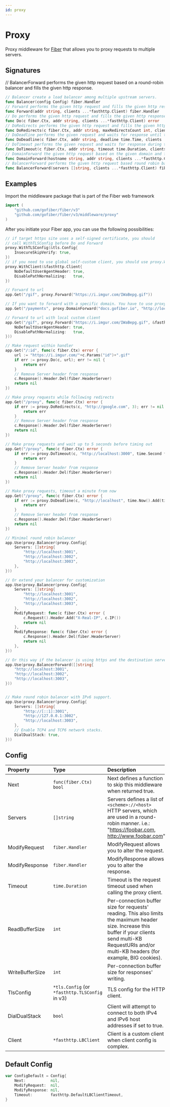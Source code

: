 ```yaml
---
id: proxy
---
```


# Proxy

Proxy middleware for [Fiber](https://github.com/gofiber/fiber) that allows you to proxy requests to multiple servers.

## Signatures

// BalancerForward performs the given http request based on a round-robin balancer and fills the given http response.

```go
// Balancer create a load balancer among multiple upstream servers.
func Balancer(config Config) fiber.Handler
// Forward performs the given http request and fills the given http response.
func Forward(addr string, clients ...*fasthttp.Client) fiber.Handler
// Do performs the given http request and fills the given http response.
func Do(c fiber.Ctx, addr string, clients ...*fasthttp.Client) error
// DoRedirects performs the given http request and fills the given http response while following up to maxRedirectsCount redirects.
func DoRedirects(c fiber.Ctx, addr string, maxRedirectsCount int, clients ...*fasthttp.Client) error
// DoDeadline performs the given request and waits for response until the given deadline.
func DoDeadline(c fiber.Ctx, addr string, deadline time.Time, clients ...*fasthttp.Client) error
// DoTimeout performs the given request and waits for response during the given timeout duration.
func DoTimeout(c fiber.Ctx, addr string, timeout time.Duration, clients ...*fasthttp.Client) error
// DomainForward the given http request based on the given domain and fills the given http response.
func DomainForward(hostname string, addr string, clients ...*fasthttp.Client) fiber.Handler
// BalancerForward performs the given http request based round robin balancer and fills the given http response.
func BalancerForward(servers []string, clients ...*fasthttp.Client) fiber.Handler
```

## Examples

Import the middleware package that is part of the Fiber web framework

```go
import (
    "github.com/gofiber/fiber/v3"
    "github.com/gofiber/fiber/v3/middleware/proxy"
)
```

After you initiate your Fiber app, you can use the following possibilities:

```go
// if target https site uses a self-signed certificate, you should
// call WithTLSConfig before Do and Forward
proxy.WithTLSConfig(&tls.Config{
    InsecureSkipVerify: true,
})
// if you need to use global self-custom client, you should use proxy.WithClient.
proxy.WithClient(&fasthttp.Client{
    NoDefaultUserAgentHeader: true, 
    DisablePathNormalizing:   true,
})

// Forward to url
app.Get("/gif", proxy.Forward("https://i.imgur.com/IWaBepg.gif"))

// If you want to forward with a specific domain. You have to use proxy.DomainForward.
app.Get("/payments", proxy.DomainForward("docs.gofiber.io", "http://localhost:8000"))

// Forward to url with local custom client
app.Get("/gif", proxy.Forward("https://i.imgur.com/IWaBepg.gif", &fasthttp.Client{
    NoDefaultUserAgentHeader: true, 
    DisablePathNormalizing:   true,
}))

// Make request within handler
app.Get("/:id", func(c fiber.Ctx) error {
    url := "https://i.imgur.com/"+c.Params("id")+".gif"
    if err := proxy.Do(c, url); err != nil {
        return err
    }
    // Remove Server header from response
    c.Response().Header.Del(fiber.HeaderServer)
    return nil
})

// Make proxy requests while following redirects
app.Get("/proxy", func(c fiber.Ctx) error {
    if err := proxy.DoRedirects(c, "http://google.com", 3); err != nil {
        return err
    }
    // Remove Server header from response
    c.Response().Header.Del(fiber.HeaderServer)
    return nil
})

// Make proxy requests and wait up to 5 seconds before timing out
app.Get("/proxy", func(c fiber.Ctx) error {
    if err := proxy.DoTimeout(c, "http://localhost:3000", time.Second * 5); err != nil {
        return err
    }
    // Remove Server header from response
    c.Response().Header.Del(fiber.HeaderServer)
    return nil
})

// Make proxy requests, timeout a minute from now
app.Get("/proxy", func(c fiber.Ctx) error {
    if err := proxy.DoDeadline(c, "http://localhost", time.Now().Add(time.Minute)); err != nil {
        return err
    }
    // Remove Server header from response
    c.Response().Header.Del(fiber.HeaderServer)
    return nil
})

// Minimal round robin balancer
app.Use(proxy.Balancer(proxy.Config{
    Servers: []string{
        "http://localhost:3001",
        "http://localhost:3002",
        "http://localhost:3003",
    },
}))

// Or extend your balancer for customization
app.Use(proxy.Balancer(proxy.Config{
    Servers: []string{
        "http://localhost:3001",
        "http://localhost:3002",
        "http://localhost:3003",
    },
    ModifyRequest: func(c fiber.Ctx) error {
        c.Request().Header.Add("X-Real-IP", c.IP())
        return nil
    },
    ModifyResponse: func(c fiber.Ctx) error {
        c.Response().Header.Del(fiber.HeaderServer)
        return nil
    },
}))

// Or this way if the balancer is using https and the destination server is only using http.
app.Use(proxy.BalancerForward([]string{
    "http://localhost:3001",
    "http://localhost:3002",
    "http://localhost:3003",
}))


// Make round robin balancer with IPv6 support.
app.Use(proxy.Balancer(proxy.Config{
    Servers: []string{
        "http://[::1]:3001",
        "http://127.0.0.1:3002",
        "http://localhost:3003",
    },
    // Enable TCP4 and TCP6 network stacks.
    DialDualStack: true,
}))
```

## Config

| Property        | Type                                           | Description                                                                                                                                                                                                    | Default         |
|:----------------|:-----------------------------------------------|:---------------------------------------------------------------------------------------------------------------------------------------------------------------------------------------------------------------|:----------------|
| Next            | `func(fiber.Ctx) bool`                        | Next defines a function to skip this middleware when returned true.                                                                                                                                            | `nil`           |
| Servers         | `[]string`                                     | Servers defines a list of `<scheme>://<host>` HTTP servers, which are used in a round-robin manner. i.e.: "<https://foobar.com>, <http://www.foobar.com>"                                                            | (Required)      |
| ModifyRequest   | `fiber.Handler`                                | ModifyRequest allows you to alter the request.                                                                                                                                                                 | `nil`           |
| ModifyResponse  | `fiber.Handler`                                | ModifyResponse allows you to alter the response.                                                                                                                                                               | `nil`           |
| Timeout         | `time.Duration`                                | Timeout is the request timeout used when calling the proxy client.                                                                                                                                             | 1 second        |
| ReadBufferSize  | `int`                                          | Per-connection buffer size for requests' reading. This also limits the maximum header size. Increase this buffer if your clients send multi-KB RequestURIs and/or multi-KB headers (for example, BIG cookies). | (Not specified) |
| WriteBufferSize | `int`                                          | Per-connection buffer size for responses' writing.                                                                                                                                                             | (Not specified) |
| TlsConfig       | `*tls.Config` (or `*fasthttp.TLSConfig` in v3) | TLS config for the HTTP client.                                                                                                                                                                                | `nil`           |
| DialDualStack   | `bool`                                         | Client will attempt to connect to both IPv4 and IPv6 host addresses if set to true.                                                                                                                            | `false`         |
| Client          | `*fasthttp.LBClient`                           | Client is a custom client when client config is complex.                                                                                                                                                       | `nil`           |

## Default Config

```go
var ConfigDefault = Config{
    Next:           nil,
    ModifyRequest:  nil,
    ModifyResponse: nil,
    Timeout:        fasthttp.DefaultLBClientTimeout,
}
```
